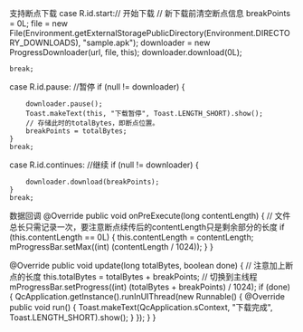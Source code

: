 支持断点下载
case R.id.start:// 开始下载
    // 新下载前清空断点信息
    breakPoints = 0L;
    file = new File(Environment.getExternalStoragePublicDirectory(Environment.DIRECTORY_DOWNLOADS), "sample.apk");
    downloader = new ProgressDownloader(url, file, this);
    downloader.download(0L);

    break;
case R.id.pause: //暂停
    if (null != downloader) {

        downloader.pause();
        Toast.makeText(this, "下载暂停", Toast.LENGTH_SHORT).show();
        // 存储此时的totalBytes，即断点位置。
        breakPoints = totalBytes;
    }
    break;
case R.id.continues: //继续
    if (null != downloader) {

        downloader.download(breakPoints);
    }
    break;

数据回调
@Override
public void onPreExecute(long contentLength) {
    // 文件总长只需记录一次，要注意断点续传后的contentLength只是剩余部分的长度
    if (this.contentLength == 0L) {
        this.contentLength = contentLength;
        mProgressBar.setMax((int) (contentLength / 1024));
    }
}

@Override
public void update(long totalBytes, boolean done) {
    // 注意加上断点的长度
    this.totalBytes = totalBytes + breakPoints;
    // 切换到主线程
    mProgressBar.setProgress((int) (totalBytes + breakPoints) / 1024);
    if (done) {
        QcApplication.getInstance().runInUIThread(new Runnable() {
            @Override
            public void run() {
                Toast.makeText(QcApplication.sContext, "下载完成", Toast.LENGTH_SHORT).show();
            }
        });
    }
}